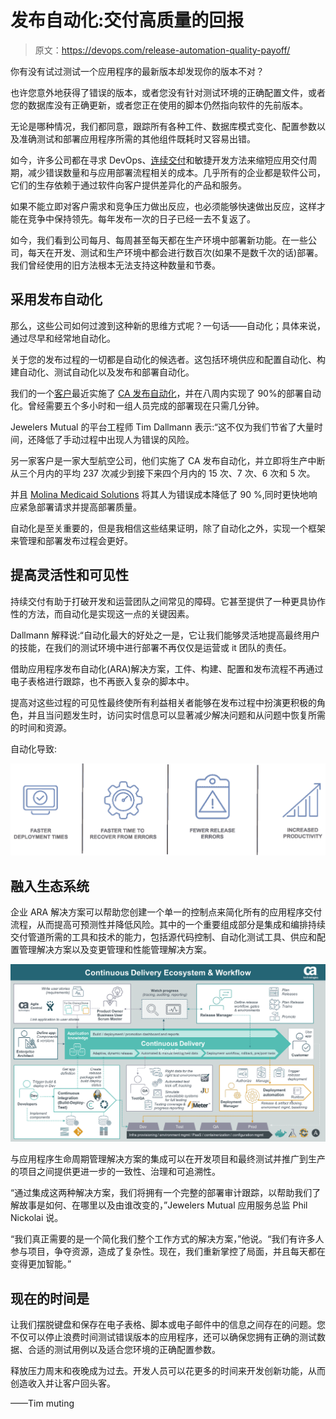 # 发布自动化:交付高质量的回报

> 原文：<https://devops.com/release-automation-quality-payoff/>

你有没有试过测试一个应用程序的最新版本却发现你的版本不对？

也许您意外地获得了错误的版本，或者您没有针对测试环境的正确配置文件，或者您的数据库没有正确更新，或者您正在使用的脚本仍然指向软件的先前版本。

无论是哪种情况，我们都同意，跟踪所有各种工件、数据库模式变化、配置参数以及准确测试和部署应用程序所需的其他组件既耗时又容易出错。

如今，许多公司都在寻求 DevOps、[连续交付](http://www.ca.com/us/why-ca/continuous-delivery.html?intcmp=headernav)和敏捷开发方法来缩短应用交付周期，减少错误数量和与应用部署流程相关的成本。几乎所有的企业都是软件公司，它们的生存依赖于通过软件向客户提供差异化的产品和服务。

如果不能立即对客户需求和竞争压力做出反应，也必须能够快速做出反应，这样才能在竞争中保持领先。每年发布一次的日子已经一去不复返了。

如今，我们看到公司每月、每周甚至每天都在生产环境中部署新功能。在一些公司，每天在开发、测试和生产环境中都会进行数百次(如果不是数千次的话)部署。我们曾经使用的旧方法根本无法支持这种数量和节奏。

## **采用**发布自动化

那么，这些公司如何过渡到这种新的思维方式呢？一句话——自动化；具体来说，通过尽早和经常地自动化。

关于您的发布过程的一切都是自动化的候选者。这包括环境供应和配置自动化、构建自动化、测试自动化以及发布和部署自动化。

我们的一个[客户](http://www.ca.com/us/collateral/case-studies/jewelers-mutual-insurance-company-releases-more-applications-faster-and-at-lower-cost-with-ca-release-automation.html)最近实施了 [CA 发布自动化](http://www.ca.com/us/products/ca-release-automation.html)，并在八周内实现了 90%的部署自动化。曾经需要五个多小时和一组人员完成的部署现在只需几分钟。

Jewelers Mutual 的平台工程师 Tim Dallmann 表示:“这不仅为我们节省了大量时间，还降低了手动过程中出现人为错误的风险。

另一家客户是一家大型航空公司，他们实施了 CA 发布自动化，并立即将生产中断从三个月内的平均 237 次减少到接下来四个月内的 15 次、7 次、6 次和 5 次。

并且 [Molina Medicaid Solutions](https://www.youtube.com/watch?v=ztY5Vn9VaGs&list=PLO7SodxCJyn6OXtHI1kPoLkKmfDKIxDdt&index=73) 将其人为错误成本降低了 90 %,同时更快地响应紧急部署请求并提高部署质量。

自动化是至关重要的，但是我相信这些结果证明，除了自动化之外，实现一个框架来管理和部署发布过程会更好。

## **提高灵活性和可见性**

持续交付有助于打破开发和运营团队之间常见的障碍。它甚至提供了一种更具协作性的方法，而自动化是实现这一点的关键因素。

Dallmann 解释说:“自动化最大的好处之一是，它让我们能够灵活地提高最终用户的技能，在我们的测试环境中进行部署不再仅仅是运营或 it 团队的责任。

借助应用程序发布自动化(ARA)解决方案，工件、构建、配置和发布流程不再通过电子表格进行跟踪，也不再嵌入复杂的脚本中。

提高对这些过程的可见性最终使所有利益相关者能够在发布过程中扮演更积极的角色，并且当问题发生时，访问实时信息可以显著减少解决问题和从问题中恢复所需的时间和资源。

自动化导致:

![](img/0232d0cf6943e6bad0c542bdb3c3f44b.png)

## **融入生态系统**

企业 ARA 解决方案可以帮助您创建一个单一的控制点来简化所有的应用程序交付流程，从而提高可预测性并降低风险。其中的一个重要组成部分是集成和编排持续交付管道所需的工具和技术的能力，包括源代码控制、自动化测试工具、供应和配置管理解决方案以及变更管理和性能管理解决方案。

![](img/6b52cf0d76069e20117491f19c77b135.png)

与应用程序生命周期管理解决方案的集成可以在开发项目和最终测试并推广到生产的项目之间提供更进一步的一致性、治理和可追溯性。

“通过集成这两种解决方案，我们将拥有一个完整的部署审计跟踪，以帮助我们了解故事是如何、在哪里以及由谁改变的，”Jewelers Mutual 应用服务总监 Phil Nickolai 说。

“我们真正需要的是一个简化我们整个工作方式的解决方案，”他说。“我们有许多人参与项目，争夺资源，造成了复杂性。现在，我们重新掌控了局面，并且每天都在变得更加智能。”

## **现在的时间是**

让我们摆脱键盘和保存在电子表格、脚本或电子邮件中的信息之间存在的问题。您不仅可以停止浪费时间测试错误版本的应用程序，还可以确保您拥有正确的测试数据、合适的测试用例以及适合您环境的正确配置参数。

释放压力周末和夜晚成为过去。开发人员可以花更多的时间来开发创新功能，从而创造收入并让客户回头客。

——Tim muting